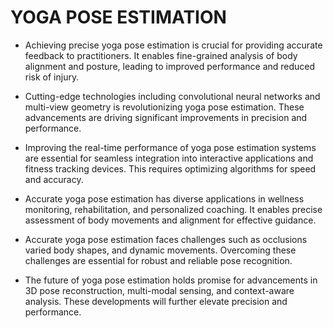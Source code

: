 # YOGA POSE ESTIMATION

 * Achieving precise yoga pose estimation
is crucial for providing accurate
feedback to practitioners. It enables
fine-grained analysis of body alignment
and posture, leading to improved
performance and reduced risk of injury.

* Cutting-edge technologies including
convolutional neural networks and multi-view
geometry is revolutionizing yoga pose
estimation. These advancements are driving
significant improvements in precision and
performance.

* Improving the real-time performance
of yoga pose estimation systems are
essential for seamless integration into
interactive applications and fitness
tracking devices. This requires
optimizing algorithms for speed and
accuracy.

* Accurate yoga pose estimation has diverse
applications in wellness monitoring,
rehabilitation, and personalized coaching. It
enables precise assessment of body movements
and alignment for effective guidance.

* Accurate yoga pose estimation faces
challenges such as occlusions varied
body shapes, and dynamic
movements. Overcoming these
challenges are essential for robust and
reliable pose recognition.

* The future of yoga pose estimation
holds promise for advancements in 3D
pose reconstruction, multi-modal
sensing, and context-aware analysis.
These developments will further
elevate precision and performance.



